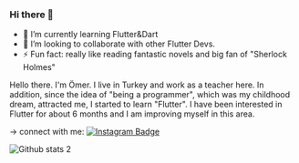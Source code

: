 ### Hi there 👋

- 🌱 I’m currently learning Flutter&Dart
- 👯 I’m looking to collaborate with other Flutter Devs.
- ⚡ Fun fact: really like reading fantastic novels and big fan of "Sherlock Holmes"

Hello there. I'm Ömer. I live in Turkey and work as a teacher here. In addition, since the idea of "being a programmer", which was my childhood dream, attracted me, I started to learn "Flutter". I have been interested in Flutter for about 6 months and I am improving myself in this area.

-> connect with me:
[![Instagram Badge](https://img.shields.io/badge/-Instagram-C13584?style=flat-quare&labelColor=C13584&logo=instagram&logoColor=white&link=link)](https://www.instagram.com/_om3rkaya/) 

![Github stats 2](https://github-readme-stats.vercel.app/api?username=omerkaya40&show_icons=true&theme=radical)

